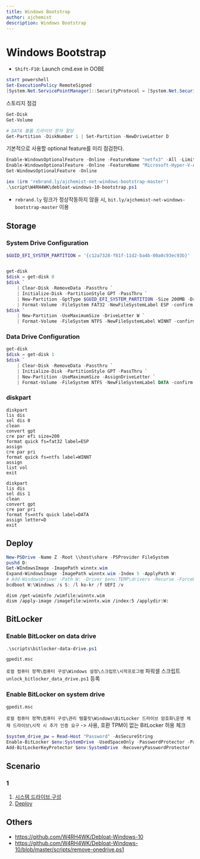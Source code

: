 ```yaml
---
title: Windows Bootstrap
author: ajchemist
description: Windows Bootstrap
---
```



# Windows Bootstrap #


- `Shift-F10`: Launch cmd.exe in OOBE


```powershell
start powershell
Set-ExecutionPolicy RemoteSigned
[System.Net.ServicePointManager]::SecurityProtocol = [System.Net.SecurityProtocolType]::Tls12
```


스토리지 점검
``` powershell
Get-Disk
Get-Volume

# DATA 볼륨 드라이브 문자 할당
Get-Partition -DiskNumber 1 | Set-Partition -NewDriveLetter D
```


기본적으로 사용할 optional feature를 미리 점검한다.


```powershell
Enable-WindowsOptionalFeature -Online -FeatureName "netfx3" -All -LimitAccess
Enable-WindowsOptionalFeature -Online -FeatureName "Microsoft-Hyper-V-All" -All
Get-WindowsOptionalFeature -Online
```


```powershell
iex (irm 'rebrand.ly/ajchemist-net-windows-bootstrap-master')
.\script\W4RH4WK\debloat-windows-10-bootstrap.ps1
```


- `rebrand.ly` 링크가 정상작동하지 않을 시, `bit.ly/ajchemist-net-windows-bootstrap-master` 이용


## Storage


### System Drive Configuration


```powershell
$GUID_EFI_SYSTEM_PARTITION = '{c12a7328-f81f-11d2-ba4b-00a0c93ec93b}'


get-disk
$disk = get-disk 0
$disk `
    | Clear-Disk -RemoveData -Passthru `
    | Initialize-Disk -PartitionStyle GPT -PassThru `
    | New-Partition -GptType $GUID_EFI_SYSTEM_PARTITION -Size 200MB -DriveLetter S `
    | Format-Volume -FileSystem FAT32 -NewFileSystemLabel ESP -confirm:$false
$disk `
    | New-Partition -UseMaximumSize -DriveLetter W `
    | Format-Volume -FileSystem NTFS -NewFileSystemLabel WINNT -confirm:$false
```


### Data Drive Configuration


```powershell
get-disk
$disk = get-disk 1
$disk `
    | Clear-Disk -RemoveData -Passthru `
    | Initialize-Disk -PartitionStyle GPT -PassThru `
    | New-Partition -UseMaximumSize -AssignDriveLetter `
    | Format-Volume -FileSystem NTFS -NewFileSystemLabel DATA -confirm:$false
```


### diskpart


``` batchfile
diskpart
lis dis
sel dis 0
clean
convert gpt
cre par efi size=200
format quick fs=fat32 label=ESP
assign
cre par pri
format quick fs=ntfs label=WINNT
assign
list vol
exit
```


``` batchfile
diskpart
lis dis
sel dis 1
clean
convert gpt
cre par pri
format fs=ntfs quick label=DATA
assign letter=D
exit
```


## Deploy



``` powershell
New-PSDrive -Name Z -Root \\host\share -PSProvider FileSystem
pushd D:
Get-WIndowsImage -ImagePath winntx.wim
Expand-WindowsImage -ImagePath winntx.wim -Index 5 -ApplyPath W:
# Add-WindowsDriver -Path W: -Driver $env:TEMP\drivers -Recurse -ForceUnsigned
bcdboot W:\Windows /s S: /l ko-kr /f UEFI /v
```


``` batchfile
dism /get-wiminfo /wimfile:winntx.wim
dism /apply-image /imagefile:winntx.wim /index:5 /applydir:W:
```


## BitLocker


### Enable BitLocker on data drive


``` powershell
.\scripts\bitlocker-data-drive.ps1
```


`gpedit.msc`


`로컬 컴퓨터 정책\컴퓨터 구성\Windows 설정\스크립트\시작프로그램` 파워셀 스크립트 `unlock_bitlocker_data_drive.ps1` 등록


### Enable BitLocker on system drive


`gpedit.msc`


`로컬 컴퓨터 정책\컴퓨터 구성\관리 템플릿\Windows\BitLocker 드라이브 암호화\운영 체제 드라이브\시작 시 추가 인증 요구` -> 사용, 호환 TPM이 없는 BitLocker 허용 체크


``` powershell
$system_drive_pw = Read-Host "Password" -AsSecureString
Enable-BitLocker $env:SystemDrive -UsedSpaceOnly -PasswordProtector -Password $system_drive_pw
Add-BitLockerKeyProtector $env:SystemDrive -RecoveryPasswordProtector
```


## Scenario


### 1


1. [시스템 드라이브 구성](#system-drive-configuration)
2. [Deploy](#deploy)


## Others


- https://github.com/W4RH4WK/Debloat-Windows-10
- https://github.com/W4RH4WK/Debloat-Windows-10/blob/master/scripts/remove-onedrive.ps1
